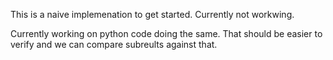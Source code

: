This is a naive implemenation to get started.
Currently not workwing.

Currently working on python code doing the same. That should be easier to verify and we can compare subreults against that.